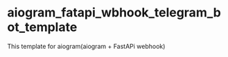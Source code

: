 # aiogram_fatapi_wbhook_telegram_bot_template
This template for  aiogram(aiogram + FastAPi webhook)
